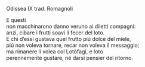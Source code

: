 Odissea IX  trad. Romagnoli

E questi  
non macchinarono danno veruno ai diletti compagni:  
anzi, cibare i frutti soavi li fecer del loto.  
E chi d’essi gustava quel frutto piú dolce del miele,  
piú non voleva tornare, recar non voleva il messaggio;  
ma rimanere lí volea coi Lotòfagi, e loto  
perennemente gustare, né darsi pensier del ritorno.
